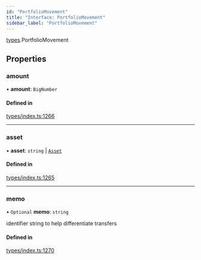 ```yaml
---
id: "PortfolioMovement"
title: "Interface: PortfolioMovement"
sidebar_label: "PortfolioMovement"
---
```


[types](../../../modules/Types/Types.md).PortfolioMovement

## Properties

### amount

• **amount**: `BigNumber`

#### Defined in

[types/index.ts:1266](https://github.com/PolymeshAssociation/polymesh-sdk/blob/95f248df/src/types/index.ts#L1266)

___

### asset

• **asset**: `string` \| [`Asset`](../../../classes/API/Entities/Asset/Asset.md)

#### Defined in

[types/index.ts:1265](https://github.com/PolymeshAssociation/polymesh-sdk/blob/95f248df/src/types/index.ts#L1265)

___

### memo

• `Optional` **memo**: `string`

identifier string to help differentiate transfers

#### Defined in

[types/index.ts:1270](https://github.com/PolymeshAssociation/polymesh-sdk/blob/95f248df/src/types/index.ts#L1270)
